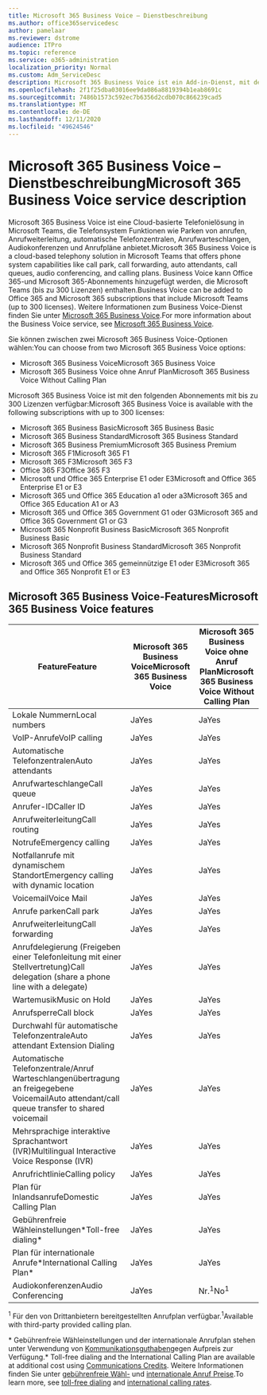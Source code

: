 ```yaml
---
title: Microsoft 365 Business Voice – Dienstbeschreibung
ms.author: office365servicedesc
author: pamelaar
ms.reviewer: dstrome
audience: ITPro
ms.topic: reference
ms.service: o365-administration
localization_priority: Normal
ms.custom: Adm_ServiceDesc
description: Microsoft 365 Business Voice ist ein Add-in-Dienst, mit dem Sie Microsoft Teams für Telefonanrufe verwenden können. Dies kombiniert Telefonsystem, Plan für Inlandsanrufe, SMS und Audiokonferenzen.
ms.openlocfilehash: 2f1f25dba03016ee9da086a8819394b1eab8691c
ms.sourcegitcommit: 7486b1573c592ec7b6356d2cdb070c866239cad5
ms.translationtype: MT
ms.contentlocale: de-DE
ms.lasthandoff: 12/11/2020
ms.locfileid: "49624546"
---
```

# <a name="microsoft-365-business-voice-service-description"></a><span data-ttu-id="0099a-104">Microsoft 365 Business Voice – Dienstbeschreibung</span><span class="sxs-lookup"><span data-stu-id="0099a-104">Microsoft 365 Business Voice service description</span></span>

<span data-ttu-id="0099a-105">Microsoft 365 Business Voice ist eine Cloud-basierte Telefonielösung in Microsoft Teams, die Telefonsystem Funktionen wie Parken von anrufen, Anrufweiterleitung, automatische Telefonzentralen, Anrufwarteschlangen, Audiokonferenzen und Anrufpläne anbietet.</span><span class="sxs-lookup"><span data-stu-id="0099a-105">Microsoft 365 Business Voice is a cloud-based telephony solution in Microsoft Teams that offers phone system capabilities like call park, call forwarding, auto attendants, call queues, audio conferencing, and calling plans.</span></span> <span data-ttu-id="0099a-106">Business Voice kann Office 365-und Microsoft 365-Abonnements hinzugefügt werden, die Microsoft Teams (bis zu 300 Lizenzen) enthalten.</span><span class="sxs-lookup"><span data-stu-id="0099a-106">Business Voice can be added to Office 365 and Microsoft 365 subscriptions that include Microsoft Teams (up to 300 licenses).</span></span> <span data-ttu-id="0099a-107">Weitere Informationen zum Business Voice-Dienst finden Sie unter [Microsoft 365 Business Voice](https://docs.microsoft.com/MicrosoftTeams/business-voice/whats-business-voice).</span><span class="sxs-lookup"><span data-stu-id="0099a-107">For more information about the Business Voice service, see [Microsoft 365 Business Voice](https://docs.microsoft.com/MicrosoftTeams/business-voice/whats-business-voice).</span></span>

<span data-ttu-id="0099a-108">Sie können zwischen zwei Microsoft 365 Business Voice-Optionen wählen:</span><span class="sxs-lookup"><span data-stu-id="0099a-108">You can choose from two Microsoft 365 Business Voice options:</span></span>

- <span data-ttu-id="0099a-109">Microsoft 365 Business Voice</span><span class="sxs-lookup"><span data-stu-id="0099a-109">Microsoft 365 Business Voice</span></span>
- <span data-ttu-id="0099a-110">Microsoft 365 Business Voice ohne Anruf Plan</span><span class="sxs-lookup"><span data-stu-id="0099a-110">Microsoft 365 Business Voice Without Calling Plan</span></span>

<span data-ttu-id="0099a-111">Microsoft 365 Business Voice ist mit den folgenden Abonnements mit bis zu 300 Lizenzen verfügbar:</span><span class="sxs-lookup"><span data-stu-id="0099a-111">Microsoft 365 Business Voice is available with the following subscriptions with up to 300 licenses:</span></span>

- <span data-ttu-id="0099a-112">Microsoft 365 Business Basic</span><span class="sxs-lookup"><span data-stu-id="0099a-112">Microsoft 365 Business Basic</span></span>
- <span data-ttu-id="0099a-113">Microsoft 365 Business Standard</span><span class="sxs-lookup"><span data-stu-id="0099a-113">Microsoft 365 Business Standard</span></span>
- <span data-ttu-id="0099a-114">Microsoft 365 Business Premium</span><span class="sxs-lookup"><span data-stu-id="0099a-114">Microsoft 365 Business Premium</span></span>
- <span data-ttu-id="0099a-115">Microsoft 365 F1</span><span class="sxs-lookup"><span data-stu-id="0099a-115">Microsoft 365 F1</span></span>
- <span data-ttu-id="0099a-116">Microsoft 365 F3</span><span class="sxs-lookup"><span data-stu-id="0099a-116">Microsoft 365 F3</span></span>
- <span data-ttu-id="0099a-117">Office 365 F3</span><span class="sxs-lookup"><span data-stu-id="0099a-117">Office 365 F3</span></span>
- <span data-ttu-id="0099a-118">Microsoft und Office 365 Enterprise E1 oder E3</span><span class="sxs-lookup"><span data-stu-id="0099a-118">Microsoft and Office 365 Enterprise E1 or E3</span></span>
- <span data-ttu-id="0099a-119">Microsoft 365 und Office 365 Education a1 oder a3</span><span class="sxs-lookup"><span data-stu-id="0099a-119">Microsoft 365 and Office 365 Education A1 or A3</span></span>
- <span data-ttu-id="0099a-120">Microsoft 365 und Office 365 Government G1 oder G3</span><span class="sxs-lookup"><span data-stu-id="0099a-120">Microsoft 365 and Office 365 Government G1 or G3</span></span>
- <span data-ttu-id="0099a-121">Microsoft 365 Nonprofit Business Basic</span><span class="sxs-lookup"><span data-stu-id="0099a-121">Microsoft 365 Nonprofit Business Basic</span></span>
- <span data-ttu-id="0099a-122">Microsoft 365 Nonprofit Business Standard</span><span class="sxs-lookup"><span data-stu-id="0099a-122">Microsoft 365 Nonprofit Business Standard</span></span>
- <span data-ttu-id="0099a-123">Microsoft 365 und Office 365 gemeinnützige E1 oder E3</span><span class="sxs-lookup"><span data-stu-id="0099a-123">Microsoft 365 and Office 365 Nonprofit E1 or E3</span></span>

## <a name="microsoft-365-business-voice-features"></a><span data-ttu-id="0099a-124">Microsoft 365 Business Voice-Features</span><span class="sxs-lookup"><span data-stu-id="0099a-124">Microsoft 365 Business Voice features</span></span>

| <span data-ttu-id="0099a-125">Feature</span><span class="sxs-lookup"><span data-stu-id="0099a-125">Feature</span></span> | <span data-ttu-id="0099a-126">Microsoft 365 Business Voice</span><span class="sxs-lookup"><span data-stu-id="0099a-126">Microsoft 365 Business Voice</span></span> | <span data-ttu-id="0099a-127">Microsoft 365 Business Voice ohne Anruf Plan</span><span class="sxs-lookup"><span data-stu-id="0099a-127">Microsoft 365 Business Voice Without Calling Plan</span></span> |
|--------------------------------------------------------|----------------------------------|-------------------------------------------------------|
| <span data-ttu-id="0099a-128">Lokale Nummern</span><span class="sxs-lookup"><span data-stu-id="0099a-128">Local numbers</span></span>                                          | <span data-ttu-id="0099a-129">Ja</span><span class="sxs-lookup"><span data-stu-id="0099a-129">Yes</span></span>                              | <span data-ttu-id="0099a-130">Ja</span><span class="sxs-lookup"><span data-stu-id="0099a-130">Yes</span></span>                                                   |
| <span data-ttu-id="0099a-131">VoIP-Anrufe</span><span class="sxs-lookup"><span data-stu-id="0099a-131">VoIP calling</span></span>                                           | <span data-ttu-id="0099a-132">Ja</span><span class="sxs-lookup"><span data-stu-id="0099a-132">Yes</span></span>                              | <span data-ttu-id="0099a-133">Ja</span><span class="sxs-lookup"><span data-stu-id="0099a-133">Yes</span></span>                                                   |
| <span data-ttu-id="0099a-134">Automatische Telefonzentralen</span><span class="sxs-lookup"><span data-stu-id="0099a-134">Auto attendants</span></span>                                        | <span data-ttu-id="0099a-135">Ja</span><span class="sxs-lookup"><span data-stu-id="0099a-135">Yes</span></span>                              | <span data-ttu-id="0099a-136">Ja</span><span class="sxs-lookup"><span data-stu-id="0099a-136">Yes</span></span>                                                   |
| <span data-ttu-id="0099a-137">Anrufwarteschlange</span><span class="sxs-lookup"><span data-stu-id="0099a-137">Call queue</span></span>                                             | <span data-ttu-id="0099a-138">Ja</span><span class="sxs-lookup"><span data-stu-id="0099a-138">Yes</span></span>                              | <span data-ttu-id="0099a-139">Ja</span><span class="sxs-lookup"><span data-stu-id="0099a-139">Yes</span></span>                                                   |
| <span data-ttu-id="0099a-140">Anrufer-ID</span><span class="sxs-lookup"><span data-stu-id="0099a-140">Caller ID</span></span>                                              | <span data-ttu-id="0099a-141">Ja</span><span class="sxs-lookup"><span data-stu-id="0099a-141">Yes</span></span>                              | <span data-ttu-id="0099a-142">Ja</span><span class="sxs-lookup"><span data-stu-id="0099a-142">Yes</span></span>                                                   |
| <span data-ttu-id="0099a-143">Anrufweiterleitung</span><span class="sxs-lookup"><span data-stu-id="0099a-143">Call routing</span></span>                                           | <span data-ttu-id="0099a-144">Ja</span><span class="sxs-lookup"><span data-stu-id="0099a-144">Yes</span></span>                              | <span data-ttu-id="0099a-145">Ja</span><span class="sxs-lookup"><span data-stu-id="0099a-145">Yes</span></span>                                                   |
| <span data-ttu-id="0099a-146">Notrufe</span><span class="sxs-lookup"><span data-stu-id="0099a-146">Emergency calling</span></span>                                      | <span data-ttu-id="0099a-147">Ja</span><span class="sxs-lookup"><span data-stu-id="0099a-147">Yes</span></span>                              | <span data-ttu-id="0099a-148">Ja</span><span class="sxs-lookup"><span data-stu-id="0099a-148">Yes</span></span>                                                   |
| <span data-ttu-id="0099a-149">Notfallanrufe mit dynamischem Standort</span><span class="sxs-lookup"><span data-stu-id="0099a-149">Emergency calling with dynamic location</span></span>                | <span data-ttu-id="0099a-150">Ja</span><span class="sxs-lookup"><span data-stu-id="0099a-150">Yes</span></span>                              | <span data-ttu-id="0099a-151">Ja</span><span class="sxs-lookup"><span data-stu-id="0099a-151">Yes</span></span>                                                   |
| <span data-ttu-id="0099a-152">Voicemail</span><span class="sxs-lookup"><span data-stu-id="0099a-152">Voice Mail</span></span>                                             | <span data-ttu-id="0099a-153">Ja</span><span class="sxs-lookup"><span data-stu-id="0099a-153">Yes</span></span>                              | <span data-ttu-id="0099a-154">Ja</span><span class="sxs-lookup"><span data-stu-id="0099a-154">Yes</span></span>                                                   |
| <span data-ttu-id="0099a-155">Anrufe parken</span><span class="sxs-lookup"><span data-stu-id="0099a-155">Call park</span></span>                                              | <span data-ttu-id="0099a-156">Ja</span><span class="sxs-lookup"><span data-stu-id="0099a-156">Yes</span></span>                              | <span data-ttu-id="0099a-157">Ja</span><span class="sxs-lookup"><span data-stu-id="0099a-157">Yes</span></span>                                                   |
| <span data-ttu-id="0099a-158">Anrufweiterleitung</span><span class="sxs-lookup"><span data-stu-id="0099a-158">Call forwarding</span></span>                                        | <span data-ttu-id="0099a-159">Ja</span><span class="sxs-lookup"><span data-stu-id="0099a-159">Yes</span></span>                              | <span data-ttu-id="0099a-160">Ja</span><span class="sxs-lookup"><span data-stu-id="0099a-160">Yes</span></span>                                                   |
| <span data-ttu-id="0099a-161">Anrufdelegierung (Freigeben einer Telefonleitung mit einer Stellvertretung)</span><span class="sxs-lookup"><span data-stu-id="0099a-161">Call delegation (share a phone line with a delegate)</span></span>   | <span data-ttu-id="0099a-162">Ja</span><span class="sxs-lookup"><span data-stu-id="0099a-162">Yes</span></span>                              | <span data-ttu-id="0099a-163">Ja</span><span class="sxs-lookup"><span data-stu-id="0099a-163">Yes</span></span>                                                   |
| <span data-ttu-id="0099a-164">Wartemusik</span><span class="sxs-lookup"><span data-stu-id="0099a-164">Music on Hold</span></span>                                          | <span data-ttu-id="0099a-165">Ja</span><span class="sxs-lookup"><span data-stu-id="0099a-165">Yes</span></span>                              | <span data-ttu-id="0099a-166">Ja</span><span class="sxs-lookup"><span data-stu-id="0099a-166">Yes</span></span>                                                   |
| <span data-ttu-id="0099a-167">Anrufsperre</span><span class="sxs-lookup"><span data-stu-id="0099a-167">Call block</span></span>                                             | <span data-ttu-id="0099a-168">Ja</span><span class="sxs-lookup"><span data-stu-id="0099a-168">Yes</span></span>                              | <span data-ttu-id="0099a-169">Ja</span><span class="sxs-lookup"><span data-stu-id="0099a-169">Yes</span></span>                                                   |
| <span data-ttu-id="0099a-170">Durchwahl für automatische Telefonzentrale</span><span class="sxs-lookup"><span data-stu-id="0099a-170">Auto attendant Extension Dialing</span></span>                       | <span data-ttu-id="0099a-171">Ja</span><span class="sxs-lookup"><span data-stu-id="0099a-171">Yes</span></span>                              | <span data-ttu-id="0099a-172">Ja</span><span class="sxs-lookup"><span data-stu-id="0099a-172">Yes</span></span>                                                   |
| <span data-ttu-id="0099a-173">Automatische Telefonzentrale/Anruf Warteschlangenübertragung an freigegebene Voicemail</span><span class="sxs-lookup"><span data-stu-id="0099a-173">Auto attendant/call queue transfer to shared voicemail</span></span> | <span data-ttu-id="0099a-174">Ja</span><span class="sxs-lookup"><span data-stu-id="0099a-174">Yes</span></span>                              | <span data-ttu-id="0099a-175">Ja</span><span class="sxs-lookup"><span data-stu-id="0099a-175">Yes</span></span>                                                   |
| <span data-ttu-id="0099a-176">Mehrsprachige interaktive Sprachantwort (IVR)</span><span class="sxs-lookup"><span data-stu-id="0099a-176">Multilingual Interactive Voice Response (IVR)</span></span>          | <span data-ttu-id="0099a-177">Ja</span><span class="sxs-lookup"><span data-stu-id="0099a-177">Yes</span></span>                              | <span data-ttu-id="0099a-178">Ja</span><span class="sxs-lookup"><span data-stu-id="0099a-178">Yes</span></span>                                                   |
| <span data-ttu-id="0099a-179">Anrufrichtlinie</span><span class="sxs-lookup"><span data-stu-id="0099a-179">Calling policy</span></span>                                         | <span data-ttu-id="0099a-180">Ja</span><span class="sxs-lookup"><span data-stu-id="0099a-180">Yes</span></span>                              | <span data-ttu-id="0099a-181">Ja</span><span class="sxs-lookup"><span data-stu-id="0099a-181">Yes</span></span>                                                   |
| <span data-ttu-id="0099a-182">Plan für Inlandsanrufe</span><span class="sxs-lookup"><span data-stu-id="0099a-182">Domestic Calling Plan</span></span>                                  | <span data-ttu-id="0099a-183">Ja</span><span class="sxs-lookup"><span data-stu-id="0099a-183">Yes</span></span>                              | <span data-ttu-id="0099a-184">Ja</span><span class="sxs-lookup"><span data-stu-id="0099a-184">Yes</span></span>                                                    |
| <span data-ttu-id="0099a-185">Gebührenfreie Wähleinstellungen\*</span><span class="sxs-lookup"><span data-stu-id="0099a-185">Toll-free dialing\*</span></span>                                    | <span data-ttu-id="0099a-186">Ja</span><span class="sxs-lookup"><span data-stu-id="0099a-186">Yes</span></span>                              | <span data-ttu-id="0099a-187">Ja</span><span class="sxs-lookup"><span data-stu-id="0099a-187">Yes</span></span>                                                    |
| <span data-ttu-id="0099a-188">Plan für internationale Anrufe\*</span><span class="sxs-lookup"><span data-stu-id="0099a-188">International Calling Plan\*</span></span>                           | <span data-ttu-id="0099a-189">Ja</span><span class="sxs-lookup"><span data-stu-id="0099a-189">Yes</span></span>                              | <span data-ttu-id="0099a-190">Ja</span><span class="sxs-lookup"><span data-stu-id="0099a-190">Yes</span></span>                                                    |
| <span data-ttu-id="0099a-191">Audiokonferenzen</span><span class="sxs-lookup"><span data-stu-id="0099a-191">Audio Conferencing</span></span>                                     | <span data-ttu-id="0099a-192">Ja</span><span class="sxs-lookup"><span data-stu-id="0099a-192">Yes</span></span>                              | <span data-ttu-id="0099a-193">Nr.<sup>1</sup></span><span class="sxs-lookup"><span data-stu-id="0099a-193">No<sup>1</sup></span></span>                                                   |

<span data-ttu-id="0099a-194"><sup>1</sup> Für den von Drittanbietern bereitgestellten Anrufplan verfügbar.</span><span class="sxs-lookup"><span data-stu-id="0099a-194"><sup>1</sup>Available with third-party provided calling plan.</span></span>

<span data-ttu-id="0099a-195">\* Gebührenfreie Wähleinstellungen und der internationale Anrufplan stehen unter Verwendung von [Kommunikationsguthaben](https://docs.microsoft.com/microsoftteams/what-are-communications-credits)gegen Aufpreis zur Verfügung.</span><span class="sxs-lookup"><span data-stu-id="0099a-195">\* Toll-free dialing and the International Calling Plan are available at additional cost using [Communications Credits](https://docs.microsoft.com/microsoftteams/what-are-communications-credits).</span></span> <span data-ttu-id="0099a-196">Weitere Informationen finden Sie unter [gebührenfreie Wähl-](https://docs.microsoft.com/microsoftteams/toll-free-dialing-limitations-and-restrictions) und [internationale Anruf Preise](https://www.microsoft.com/microsoft-365/microsoft-teams/voice-calling?rtc=1#ow-download-rates).</span><span class="sxs-lookup"><span data-stu-id="0099a-196">To learn more, see [toll-free dialing](https://docs.microsoft.com/microsoftteams/toll-free-dialing-limitations-and-restrictions) and [international calling rates](https://www.microsoft.com/microsoft-365/microsoft-teams/voice-calling?rtc=1#ow-download-rates).</span></span>
